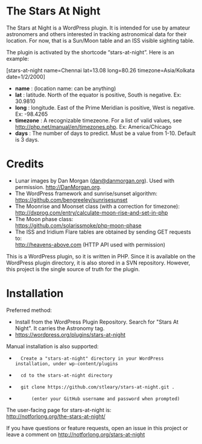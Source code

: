 # The Stars At Night
The Stars at Night is a WordPress plugin. It is intended for use by amateur astronomers and others interested in tracking astronomical data for their location. For now, that is a Sun/Moon table and an ISS visible sighting table. 

The plugin is activated by the shortcode “stars-at-night”. Here is an example:

\[stars-at-night name=Chennai lat=13.08 long=80.26 timezone=Asia/Kolkata date=1/2/2000\]

* **name** : (location name: can be anything)
* **lat** : latitude. North of the equator is positive, South is negative. Ex: 30.9810
* **long** : longitude. East of the Prime Meridian is positive, West is negative. Ex: -98.4265
* **timezone** : A recognizable timezeone. For a list of valid values, see http://php.net/manual/en/timezones.php. Ex: America/Chicago
* **days** : The number of days to predict. Must be a value from 1-10. Default is 3 days.

# Credits

* Lunar images by Dan Morgan (dan@danmorgan.org). Used with permission. http://DanMorgan.org.
* The WordPress framework and sunrise/sunset algorithm:
https://github.com/bengreeley/sunrisesunset
* The Moonrise and Moonset class (with a correction for timezone): <br>
http://dxprog.com/entry/calculate-moon-rise-and-set-in-php
* The Moon phase class:<br>
https://github.com/solarissmoke/php-moon-phase 
* The ISS and Iridium Flare tables are obtained by sending GET requests to:<br>
http://heavens-above.com (HTTP API used with permission)

This is a WordPress plugin, so it is written in PHP. Since it is available on the WordPress plugin directory, it is also stored in a SVN repository. However, this project is the single source of truth for the plugin.

# Installation
Preferred method: 
* Install from the WordPress Plugin Repository. Search for "Stars At Night". It carries the Astronomy tag.
* https://wordpress.org/plugins/stars-at-night

Manual installation is also supported:
*       Create a "stars-at-night" directory in your WordPress installation, under wp-content/plugins
*       cd to the stars-at-night directory
*       git clone https://github.com/stleary/stars-at-night.git .
*           (enter your GitHub username and password when prompted)
 
The user-facing page for stars-at-night is:<br>
http://notforlong.org/the-stars-at-night/


If you have questions or feature requests, open an issue in this project or leave a comment on http://notforlong.org/stars-at-night
